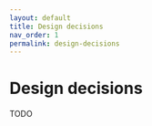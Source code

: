 ```yaml
---
layout: default
title: Design decisions
nav_order: 1
permalink: design-decisions
---
```


# Design decisions
TODO 